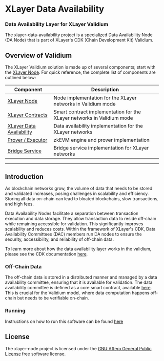 # XLayer Data Availability

### Data Availability Layer for XLayer Validium

The xlayer-data-availability project is a specialized Data Availability Node (DA Node) that is part of XLayer's CDK (Chain Development Kit) Validium.

## Overview of Validium
The XLayer Validium solution is made up of several components; start with the [XLayer Node](https://github.com/okx/xlayer-node). For quick reference, the complete list of components are outlined below:

| Component                                                                     | Description                                                          |
| ----------------------------------------------------------------------------- | -------------------------------------------------------------------- |
| [XLayer Node](https://github.com/okx/xlayer-node)           | Node implementation for the XLayer networks in Validium mode            |
| [XLayer Contracts](https://github.com/okx/xlayer-contracts) | Smart contract implementation for the XLayer networks in Validium mode |
| [XLayer Data Availability](https://github.com/okx/xlayer-data-availability)   | Data availability implementation for the XLayer networks          |
| [Prover / Executor](https://github.com/okx/xlayer-prover)          | zkEVM engine and prover implementation                               |
| [Bridge Service](https://github.com/okx/xlayer-bridge-service)     | Bridge service implementation for XLayer networks                       |

---

## Introduction

As blockchain networks grow, the volume of data that needs to be stored and validated increases, posing challenges in scalability and efficiency. Storing all data on-chain can lead to bloated blockchains, slow transactions, and high fees.

Data Availability Nodes facilitate a separation between transaction execution and data storage. They allow transaction data to reside off-chain while remaining accessible for validation. This significantly improves scalability and reduces costs. Within the framework of XLayer's CDK, Data Availability Committees (DAC) members run DA nodes to ensure the security, accessibility, and reliability of off-chain data.

To learn more about how the data availability layer works in the validium, please see the CDK documentation [here](https://wiki.polygon.technology/docs/cdk/dac-overview/).

### Off-Chain Data

The off-chain data is stored in a distributed manner and managed by a data availability committee, ensuring that it is available for validation. The data availability committee is defined as a core smart contract, available [here](https://github.com/okx/xlayer-contracts/blob/main/contracts/DataCommittee.sol). This is crucial for the Validium model, where data computation happens off-chain but needs to be verifiable on-chain.

### Running

Instructions on how to run this software can be found [here](./docs/running.md)

## License

The xlayer-node project is licensed under the [GNU Affero General Public License](LICENSE) free software license.
